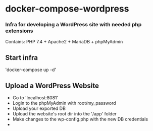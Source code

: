 # docker-compose-wordpress

### Infra for developing a WordPress site with needed php extensions
Contains: PHP 7.4 + Apache2 + MariaDB + phpMyAdmin

## Start infra
'docker-compose up -d'

## Upload a WordPress Website
* Go to 'localhost:8081'
* Login to the phpMyAdmin with root/my_password
* Upload your exported DB
* Upload the website's root dir into the '/app' folder
* Make changes to the wp-config.php with the new DB credentials
* 
